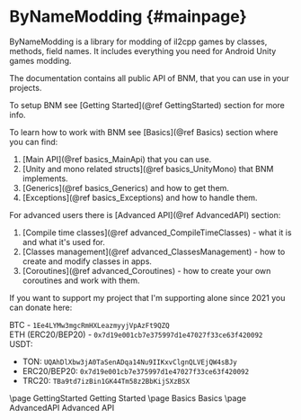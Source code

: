 ByNameModding                        {#mainpage}
============

ByNameModding is a library for modding of il2cpp games by classes, methods, field names. It includes everything you need for Android Unity games modding.<br>

The documentation contains all public API of BNM, that you can use in your projects.

To setup BNM see [Getting Started](@ref GettingStarted) section for more info.

To learn how to work with BNM see [Basics](@ref Basics) section where you can find:

1. [Main API](@ref basics_MainApi) that you can use.
2. [Unity and mono related structs](@ref basics_UnityMono) that BNM implements.
3. [Generics](@ref basics_Generics) and how to get them.
4. [Exceptions](@ref basics_Exceptions) and how to handle them.

For advanced users there is [Advanced API](@ref AdvancedAPI) section:

1. [Compile time classes](@ref advanced_CompileTimeClasses) - what it is and what it's used for.
2. [Classes management](@ref advanced_ClassesManagement) - how to create and modify classes in apps.
3. [Coroutines](@ref advanced_Coroutines) - how to create your own coroutines and work with them.

If you want to support my project that I'm supporting alone since 2021 you can donate here:

BTC - `1Ee4LYMw3mgcRmHXLeazmyyjVpAzFt9QZQ`<br>
ETH (ERC20/BEP20) - `0x7d19e001cb7e375997d1e47027f33ce63f420092`<br>
USDT:
- TON: `UQAhDlXbw3jA0TaSenADqa14Nu9IIKxvClgnQLVEjQW4sBJy`
- ERC20/BEP20: `0x7d19e001cb7e375997d1e47027f33ce63f420092`
- TRC20: `TBa9td7izBin1GK44Tm58z2BbKijSXzBSX`

\page GettingStarted Getting Started
\page Basics Basics
\page AdvancedAPI Advanced API
